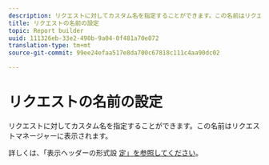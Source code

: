 ```yaml
---
description: リクエストに対してカスタム名を指定することができます。この名前はリクエストマネージャーに表示されます。
title: リクエストの名前の設定
topic: Report builder
uuid: 111326eb-33e2-490b-9a04-0f481a70e072
translation-type: tm+mt
source-git-commit: 99ee24efaa517e8da700c67818c111c4aa90dc02

---
```



# リクエストの名前の設定

リクエストに対してカスタム名を指定することができます。この名前はリクエストマネージャーに表示されます。

詳しくは、「表示ヘッダーの形式設 [定」を参照してください](/help/analyze/report-builder/layout/t-format-display-headers.md)。
